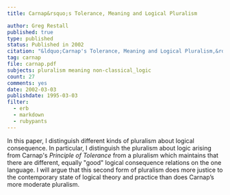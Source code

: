 ```yaml
---
title: Carnap&rsquo;s Tolerance, Meaning and Logical Pluralism

author: Greg Restall
published: true
type: published
status: Published in 2002
citation: "&ldquo;Carnap's Tolerance, Meaning and Logical Pluralism,&rdquo;  <em>Journal of Philosophy</em> 99 (2002) 426--443."
tag: carnap
file: carnap.pdf
subjects: pluralism meaning non-classical_logic
count: 27
comments: yes
date: 2002-03-03
publishdate: 1995-03-03
filter:
  - erb
  - markdown
  - rubypants
---
```

In this paper, I distinguish different kinds of pluralism about logical consequence. In particular, I distinguish the pluralism about logic arising from Carnap's <em>Principle of Tolerance</em> from a pluralism which maintains that there are different, equally "good" logical consequence relations on the one language. I will argue that this second form of pluralism does more justice to the contemporary state of logical theory and practice than does Carnap&rsquo;s more moderate pluralism.